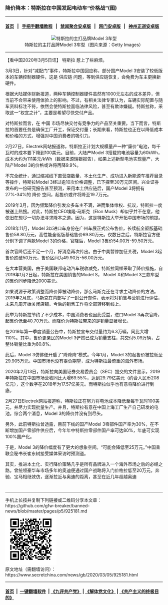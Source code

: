 ### 降价降本：特斯拉在中国发起电动车“价格战”(图)
------------------------

#### [首页](https://github.com/gfw-breaker/banned-news/blob/master/README.md) &nbsp;&nbsp;|&nbsp;&nbsp; [手把手翻墙教程](https://github.com/gfw-breaker/guides/wiki) &nbsp;&nbsp;|&nbsp;&nbsp; [禁闻聚合安卓版](https://github.com/gfw-breaker/bn-android) &nbsp;&nbsp;|&nbsp;&nbsp; [网门安卓版](https://github.com/oGate2/oGate) &nbsp;&nbsp;|&nbsp;&nbsp; [神州正道安卓版](https://github.com/SzzdOgate/update) 



<div class="article_right" style="fone-color:#000">
 <p style="text-align: center;">
  <img alt="特斯拉的主打品牌Model 3车型" src="http://img2.secretchina.com/pic/2019/7-30/p2480242a217921744-ss.jpg" style="height:337px; width:600px"/>
  <br>
   特斯拉的主打品牌Model 3车型（图片来源：Getty Images）
   <span id="hideid" name="hideid" style="color:red;display:none;">
    <span href="https://www.secretchina.com">
    </span>
   </span>
  </br>
 </p>
 <div id="txt-mid1-t21-2017">
  

---


  </div>
 </div>
 <p>
  【看中国2020年3月5日讯】
  <span href="https://www.secretchina.com/news/gb/tag/特斯拉" target="_blank">
   特斯拉
  </span>
  惹上了些麻烦。
  <span id="hideid" name="hideid" style="color:red;display:none;">
   <span href="https://www.secretchina.com">
   </span>
  </span>
 </p>
 <p>
  3月3日，针对“减配门”事件，特斯拉中国回应称，部分国产Model 3安装了较低版本的车辆控制器硬件，这是
  <span href="https://www.secretchina.com/news/gb/tag/供应链" target="_blank">
   供应链
  </span>
  问题，等到供应链恢复，会免费为车主更换新硬件。
 </p>
 <p>
  根据大陆媒体财新报道，两种车辆控制器硬件虽然有1000元左右的成本差异，但当前不会带来使用体验上的影响。不过，有相关法律专家认为，车辆实际配置与随车资料标注不符，依然会使特斯拉面临法律风险，甚至有欺诈嫌疑。特斯拉称，采取这一“权宜之计”，主要是希望尽快交付产品。
 </p>
 <p>
  对特斯拉而言，在
  <span href="https://www.secretchina.com" target="_blank">
   中国
  </span>
  市场尽快交付有竞争力的产品至关重要。当下而言，特斯拉的首要任务是确保工厂开工，保证交付量；长期来看，特斯拉也正在以降低成本和价格的方式，增强对中国消费者的吸引力。
 </p>
 <p>
  2月27日，Electrek网站报道称，特斯拉正计划大规模量产一种“廉价”电池，每千瓦时的成本要下降到100美元。目前，大陆产Model 3搭载的电池容量为60kWh，成本大约为111美元/kWh（数据来源瑞银报告），如果上述新型电池实现量产，大陆产Model 3的价格或许将再降9.9%。
 </p>
 <p>
  不完全统计，通过缩减线下直营店数量、本土化生产、成功进入新能源车推荐目录等操作，特斯拉Model 3经过逾10次价格调整，已下探至30万元区间。兴业证券发布的一份研究报告甚至预测，采用本土供应链后，国产Model 3将拥有27%-34%的
  <span href="https://www.secretchina.com/news/gb/tag/降价" target="_blank">
   降价
  </span>
  空间，起售价或许将降至19.7万元。
 </p>
 <p>
  2019年3月，因为频繁降价引发众多车主不满，进而集体维权、抗议，特斯拉一度被送上热搜。对此，特斯拉CEO埃隆·马斯克（Elon Musk）却似乎并不在意，他依旧在想尽一切办法寻求降本之道。因为，这是特斯拉大举开拓中国市场的前提。
 </p>
 <p>
  2018年11月，Model 3以进口车身份在广州车展正式公布售价，长续航全驱版基础售价58.80万元，高性能全驱版基础售价69.80万元。仅数日之后，特斯拉官方便分别下调了两款Model 3的价格，官降后，Model 3售价54.00万-59.50万元。
 </p>
 <p>
  首次官降后还不足一个月，好消息再次传出。由于中美暂停加征关税，Model 3起售价跌破50万元，售价区间为49.90万-56.00万元。
 </p>
 <p>
  在大本营美国，由于美国联邦电动汽车税收减免，特斯拉同样采取了降价措施，自2019年1月2日起，特斯拉在美国销售的Model S， Model X和Model 3三款车型的售价同步降低2000美元。
 </p>
 <p>
  如果说源于政策调整而降价算被动降价，那么马斯克还在寻求主动降价的方法。2019年2月底，马斯克在内部写了一封公开邮件，表示将对销售与营销进行评估，未来几周开始关闭店铺。今后的销售工作将全部转移到线上。
 </p>
 <p>
  此举为特斯拉节约了不少成本，中国消费者也因此受益，进口Model 3再次官降，起售价低至40.70万元。而降价为特斯拉带来的是销量显著增长。
 </p>
 <p>
  在2019年第一季度销量公告中，特斯拉宣布交付量约为6.3万辆，同比大增110%。其中，售价更亲民的Model 3俨然已成为销量支柱，共交付5.09万辆，占整体销量比重为80.8%。
 </p>
 <p>
  此后，Model 3仿佛便开启了“降降降”模式。今年1月，Model 3的起售价被拉低至29.905万元。中国市场也没有辜负期望，成为特斯拉最倚重的海外市场。
 </p>
 <p>
  2020年2月13日，特斯拉向美国证券交易委员会（SEC）提交的文件显示，2019年特斯拉在中国市场营收同比大增69.55%，达到29.79亿美元（约合人民币208亿元），这个数字在2018年为17.57亿美元。而特斯拉似乎也有意将降价进行到底。
 </p>
 <p>
  2月27日Electrek网站报道称，特斯拉正在努力将电池成本降低至每千瓦时100美元，并尽力实现批量生产。并且，特斯拉有意在中国上海工厂生产自己研发的电池。综合两个消息，Model 3的降价并没有到尽头。
 </p>
 <p>
  另外，此前特斯拉曾透露，目前下线的国产Model 3零部件国产率为30%，在不断增加国产零部件供应后，今年年中特斯拉零部件国产率可达80%，年底可实现100%国产化。
 </p>
 <p>
  于是，Model 3的降价幅度有了更大的想象空间。“可能会降低至25万元。”中国乘联会秘书长崔东树接受媒体采访时预测道。
 </p>
 <p>
  其实，推进本土化、实行降价策略几乎是所有品牌进入一个海外市场之后的必经之路。曾统领豪华车市场多年的奥迪便通过国产战略将入门价格拉低至20万元，奔驰、宝马相继效仿，逐渐拉近与奥迪的距离，甚至在近几年超越奥迪
  <center>
   <div>
    <div id="txt-mid2-t22-2017" style="display: block;  max-height: 351px;  overflow: hidden;">
     <div id="SC-21xxx">
     </div>
     <ins class="adsbygoogle" data-ad-client="ca-pub-1276641434651360" data-ad-format="auto" data-ad-slot="4301710469" data-full-width-responsive="true" style="display:block">
     </ins>
    </div>
   </div>
  </center>
  <div style="padding-top:12px;">
  </div>
 </p>
</div>

<hr/>
手机上长按并复制下列链接或二维码分享本文章：<br/>
https://github.com/gfw-breaker/banned-news/blob/master/pages/p5/925181.md <br/>
<a href='https://github.com/gfw-breaker/banned-news/blob/master/pages/p5/925181.md'><img src='https://github.com/gfw-breaker/banned-news/blob/master/pages/p5/925181.md.png'/></a> <br/>
原文地址（需翻墙访问）：https://www.secretchina.com/news/gb/2020/03/05/925181.html


------------------------
#### [首页](https://github.com/gfw-breaker/banned-news/blob/master/README.md) &nbsp;|&nbsp; [一键翻墙软件](https://github.com/gfw-breaker/nogfw/blob/master/README.md) &nbsp;| [《九评共产党》](https://github.com/gfw-breaker/9ping.md/blob/master/README.md#九评之一评共产党是什么) | [《解体党文化》](https://github.com/gfw-breaker/jtdwh.md/blob/master/README.md) | [《共产主义的终极目的》](https://github.com/gfw-breaker/gczydzjmd.md/blob/master/README.md)


<img src='http://gfw-breaker.win/banned-news/pages/p5/925181.md' width='0px' height='0px'/>